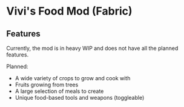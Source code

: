 # Vivi's Food Mod (Fabric)

## Features
Currently, the mod is in heavy WIP and does not have all the planned features.

Planned:
- A wide variety of crops to grow and cook with
- Fruits growing from trees
- A large selection of meals to create
- Unique food-based tools and weapons (toggleable)
